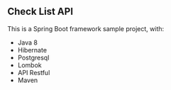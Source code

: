 ## Check List API

This is a Spring Boot framework sample project, with:
* Java 8
* Hibernate
* Postgresql
* Lombok
* API Restful
* Maven
